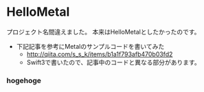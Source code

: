 # HelloMetal
プロジェクト名間違えました。
本来はHelloMetalとしたかったのです。

* 下記記事を参考にMetalのサンプルコードを書いてみた
  - http://qiita.com/s_s_k/items/b1a1f793afb470b03fd2
  - Swift3で書いたので、記事中のコードと異なる部分があります。
  
 ### hogehoge
